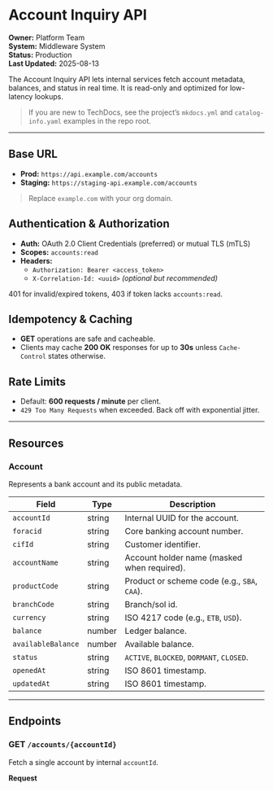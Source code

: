 # Account Inquiry API

**Owner:** Platform Team  
**System:** Middleware System  
**Status:** Production  
**Last Updated:** 2025-08-13

The Account Inquiry API lets internal services fetch account metadata, balances, and status in real time. It is read-only and optimized for low-latency lookups.

> If you are new to TechDocs, see the project’s `mkdocs.yml` and `catalog-info.yaml` examples in the repo root.

---

## Base URL

- **Prod:** `https://api.example.com/accounts`  
- **Staging:** `https://staging-api.example.com/accounts`

> Replace `example.com` with your org domain.

## Authentication & Authorization

- **Auth:** OAuth 2.0 Client Credentials (preferred) or mutual TLS (mTLS)
- **Scopes:** `accounts:read`
- **Headers:**
  - `Authorization: Bearer <access_token>`
  - `X-Correlation-Id: <uuid>` *(optional but recommended)*

401 for invalid/expired tokens, 403 if token lacks `accounts:read`.

## Idempotency & Caching

- **GET** operations are safe and cacheable.
- Clients may cache **200 OK** responses for up to **30s** unless `Cache-Control` states otherwise.

## Rate Limits

- Default: **600 requests / minute** per client.  
- `429 Too Many Requests` when exceeded. Back off with exponential jitter.

---

## Resources

### Account
Represents a bank account and its public metadata.

| Field | Type | Description |
|---|---|---|
| `accountId` | string | Internal UUID for the account. |
| `foracid` | string | Core banking account number. |
| `cifId` | string | Customer identifier. |
| `accountName` | string | Account holder name (masked when required). |
| `productCode` | string | Product or scheme code (e.g., `SBA`, `CAA`). |
| `branchCode` | string | Branch/sol id. |
| `currency` | string | ISO 4217 code (e.g., `ETB`, `USD`). |
| `balance` | number | Ledger balance. |
| `availableBalance` | number | Available balance. |
| `status` | string | `ACTIVE`, `BLOCKED`, `DORMANT`, `CLOSED`. |
| `openedAt` | string | ISO 8601 timestamp. |
| `updatedAt` | string | ISO 8601 timestamp. |

---

## Endpoints

### GET `/accounts/{accountId}`
Fetch a single account by internal `accountId`.

**Request**
